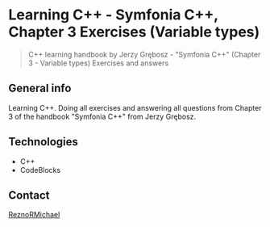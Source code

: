 # Learning C++ - Symfonia C++, Chapter 3 Exercises (Variable types)

> C++ learning handbook by Jerzy Grębosz - "Symfonia C++" (Chapter 3 - Variable types) Exercises and answers

## General info

Learning C++. Doing all exercises and answering all questions from Chapter 3 of the handbook "Symfonia C++" from Jerzy Grębosz.

## Technologies

* C++
* CodeBlocks

## Contact

[ReznoRMichael](https://github.com/ReznoRMichael)